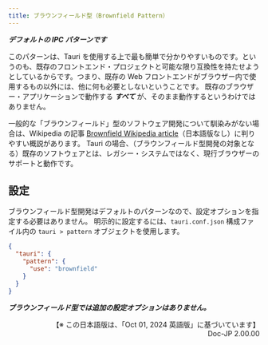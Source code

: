 ```yaml
---
title: ブラウンフィールド型（Brownfield Pattern）
---
```


_**デフォルトの IPC パターンです**_

このパターンは、Tauri を使用する上で最も簡単で分かりやすいものです。というのも、既存のフロントエンド・プロジェクトと可能な限り互換性を持たせようとしているからです。つまり、既存の Web フロントエンドがブラウザー内で使用するもの以外には、他に何も必要としないということです。
既存のブラウザー・アプリケーションで動作する _**すべて**_ が、そのまま動作するというわけではありません。

一般的な「ブラウンフィールド」型のソフトウェア開発について馴染みがない場合は、Wikipedia の記事 [Brownfield Wikipedia article]（日本語版なし）に判りやすい概説があります。
Tauri の場合、（ブラウンフィールド型開発の対象となる）既存のソフトウェアとは、レガシー・システムではなく、現行ブラウザーのサポートと動作です。

## 設定

ブラウンフィールド型開発はデフォルトのパターンなので、設定オプションを指定する必要はありません。
明示的に設定するには、`tauri.conf.json` 構成ファイル内の `tauri > pattern` オブジェクトを使用します。

```json
{
  "tauri": {
    "pattern": {
      "use": "brownfield"
    }
  }
}
```

_**ブラウンフィールド型では追加の設定オプションはありません。**_

[brownfield wikipedia article]: https://en.wikipedia.org/wiki/Brownfield_(software_development)


<div style="text-align:right">
【※ この日本語版は、「Oct 01, 2024 英語版」に基づいています】<br>
Doc-JP 2.00.00
</div>
